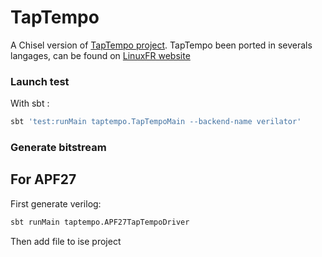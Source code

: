 TapTempo
========

A Chisel version of [TapTempo project](https://github.com/moleculext/taptempo.git).
TapTempo been ported in severals langages, can be found on [LinuxFR website](https://linuxfr.org/tags/taptempo/public)

### Launch test

With sbt :
```sh
sbt 'test:runMain taptempo.TapTempoMain --backend-name verilator'
```

### Generate bitstream

## For APF27

First generate verilog:
```sh
sbt runMain taptempo.APF27TapTempoDriver
```

Then add file to ise project
